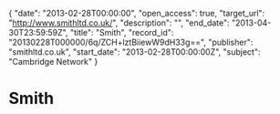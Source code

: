 {
  "date": "2013-02-28T00:00:00", 
  "open_access": true, 
  "target_url": "http://www.smithltd.co.uk/", 
  "description": "", 
  "end_date": "2013-04-30T23:59:59Z", 
  "title": "Smith", 
  "record_id": "20130228T000000/6q/ZCH+lztBiiewW9dH33g==", 
  "publisher": "smithltd.co.uk", 
  "start_date": "2013-02-28T00:00:00Z", 
  "subject": "Cambridge Network"
}

# Smith

